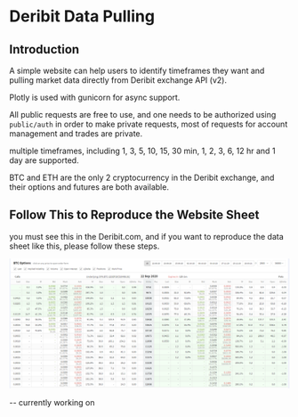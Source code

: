 # Deribit Data Pulling

## Introduction

A simple website can help users to identify timeframes they want and pulling market data directly from Deribit exchange API (v2). 

Plotly is used with gunicorn for async support.

All public requests are free to use, and one needs to be authorized using `public/auth` in order to make private requests, most of 
 requests for account management and trades are private.

multiple timeframes, including 1, 3, 5, 10, 15, 30 min, 1, 2, 3, 6, 12 hr and 1 day are supported. 

BTC and ETH are the only 2 cryptocurrency in the Deribit exchange, and their options and futures are both available.

## Follow This to Reproduce the Website Sheet

you must see this in the Deribit.com, and if you want to reproduce the data sheet like this, please follow these steps.
 
![BTC Option Sheete](Images/BTC_option.png)

-- currently working on 
